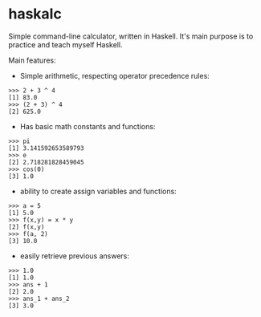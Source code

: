 # haskalc

Simple command-line calculator, written in Haskell. It's main purpose is to practice and teach myself Haskell.

Main features:
* Simple arithmetic, respecting operator precedence rules:
```
>>> 2 + 3 ^ 4
[1] 83.0
>>> (2 + 3) ^ 4
[2] 625.0
```
* Has basic math constants and functions:
```
>>> pi
[1] 3.141592653589793
>>> e
[2] 2.718281828459045
>>> cos(0)
[3] 1.0
```
* ability to create assign variables and functions:
```
>>> a = 5
[1] 5.0
>>> f(x,y) = x * y
[2] f(x,y)
>>> f(a, 2)
[3] 10.0
```
* easily retrieve previous answers:
```
>>> 1.0
[1] 1.0
>>> ans + 1
[2] 2.0
>>> ans_1 + ans_2
[3] 3.0
```
